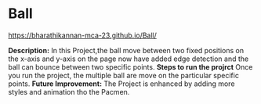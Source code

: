 # Ball

https://bharathikannan-mca-23.github.io/Ball/

**Description:**
  In this Project,the ball move between two fixed positions on the x-axis and y-axis on the page now have added edge detection and the ball can bounce between two specific points.
  **Steps to run the projrct**
    Once you run the project, the multiple ball are move on the particular specific points.
**Future Improvement:** 
  The Project is enhanced by adding more styles and animation tho the Pacmen.
